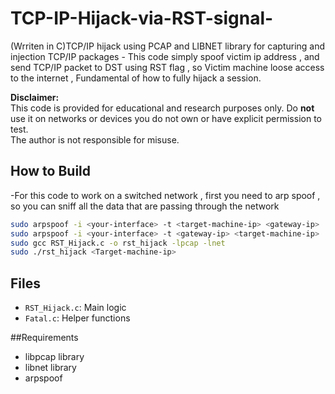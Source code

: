 # TCP-IP-Hijack-via-RST-signal-
(Wrriten in C)TCP/IP hijack using PCAP and LIBNET library for capturing and injection TCP/IP packages - This code simply spoof victim ip address , and send TCP/IP packet to DST using RST flag , so Victim machine loose access to the internet , Fundamental of how to fully hijack a session.

**Disclaimer:**  
This code is provided for educational and research purposes only. Do **not** use it on networks or devices you do not own or have explicit permission to test.  
The author is not responsible for misuse.

## How to Build
-For this code to work on a switched network , first you need to arp spoof , so you can sniff all the data that are passing through the network

```sh
sudo arpspoof -i <your-interface> -t <target-machine-ip> <gateway-ip>
sudo arpspoof -i <your-interface> -t <gateway-ip> <target-machine-ip>
sudo gcc RST_Hijack.c -o rst_hijack -lpcap -lnet
sudo ./rst_hijack <Target-machine-ip>
```

## Files
- `RST_Hijack.c`: Main logic
- `Fatal.c`: Helper functions

##Requirements
- libpcap library
- libnet library
- arpspoof



